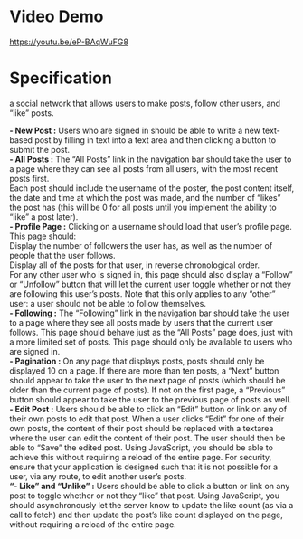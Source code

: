 # Video Demo

https://youtu.be/eP-BAqWuFG8 

# Specification

a social network that allows users to make posts, follow other users, and “like” posts.

**- New Post :** Users who are signed in should be able to write a new text-based post by filling in text into a text area and then clicking a button to submit the post.  
**- All Posts :** The “All Posts” link in the navigation bar should take the user to a page where they can see all posts from all users, with the most recent posts first.  
Each post should include the username of the poster, the post content itself, the date and time at which the post was made, and the number of “likes” the post has (this will be 0 for all posts until you implement the ability to “like” a post later).  
**- Profile Page :** Clicking on a username should load that user’s profile page. This page should:  
        Display the number of followers the user has, as well as the number of people that the user follows.  
        Display all of the posts for that user, in reverse chronological order.  
        For any other user who is signed in, this page should also display a “Follow” or “Unfollow” button that will let the current user toggle whether or not they are following this user’s posts. Note that this only applies to any “other” user: a user should not be able to follow themselves.  
**- Following :** The “Following” link in the navigation bar should take the user to a page where they see all posts made by users that the current user follows.
        This page should behave just as the “All Posts” page does, just with a more limited set of posts.
        This page should only be available to users who are signed in.  
**- Pagination :** On any page that displays posts, posts should only be displayed 10 on a page. If there are more than ten posts, a “Next” button should appear to take the user to the next page of posts (which should be older than the current page of posts). If not on the first page, a “Previous” button should appear to take the user to the previous page of posts as well.    
**- Edit Post :** Users should be able to click an “Edit” button or link on any of their own posts to edit that post.
        When a user clicks “Edit” for one of their own posts, the content of their post should be replaced with a textarea where the user can edit the content of their post.
        The user should then be able to “Save” the edited post. Using JavaScript, you should be able to achieve this without requiring a reload of the entire page.
        For security, ensure that your application is designed such that it is not possible for a user, via any route, to edit another user’s posts.  
**“- Like” and “Unlike” :** Users should be able to click a button or link on any post to toggle whether or not they “like” that post.
        Using JavaScript, you should asynchronously let the server know to update the like count (as via a call to fetch) and then update the post’s like count displayed on the page, without requiring a reload of the entire page.
